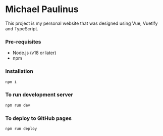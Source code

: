 # Michael Paulinus

This project is my personal website that was designed using Vue, Vuetify and
TypeScript.

### Pre-requisites

-   Node.js (v18 or later)
-   npm

### Installation

```bash
npm i
```

### To run development server

```bash
npm run dev
```

### To deploy to GitHub pages

```bash
npm run deploy
```
